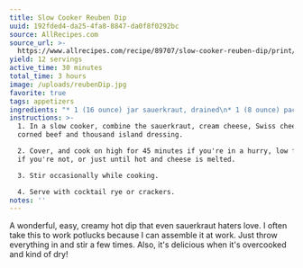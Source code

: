 ```yaml
---
title: Slow Cooker Reuben Dip
uuid: 192fded4-da25-4fa8-8847-da0f8f0292bc
source: AllRecipes.com
source_url: >-
  https://www.allrecipes.com/recipe/89707/slow-cooker-reuben-dip/print/?recipeType=Recipe&servings=12&isMetric=false
yield: 12 servings
active_time: 30 minutes
total_time: 3 hours
image: /uploads/reubenDip.jpg
favorite: true
tags: appetizers
ingredients: "* 1 (16 ounce) jar sauerkraut, drained\n* 1 (8 ounce) package cream cheese, softened\n* 2 cups shredded Swiss cheese\n* 1 (8 ounce) package cream cheese, softened\n* 2 cups shredded Swiss cheese\n* 2 cups shredded cooked corned beef\n* 1/4 cup thousand island dressing\n* 1/4 cup thousand island dressing"
instructions: >-
  1. In a slow cooker, combine the sauerkraut, cream cheese, Swiss cheese,
  corned beef and thousand island dressing. 

  2. Cover, and cook on high for 45 minutes if you're in a hurry, low for longer
  if you're not, or just until hot and cheese is melted. 

  3. Stir occasionally while cooking. 

  4. Serve with cocktail rye or crackers.
notes: ''
---
```

A wonderful, easy, creamy hot dip that even sauerkraut haters love. I often take this to work potlucks because I can assemble it at work. Just throw everything in and stir a few times. Also, it's delicious when it's overcooked and kind of dry!
